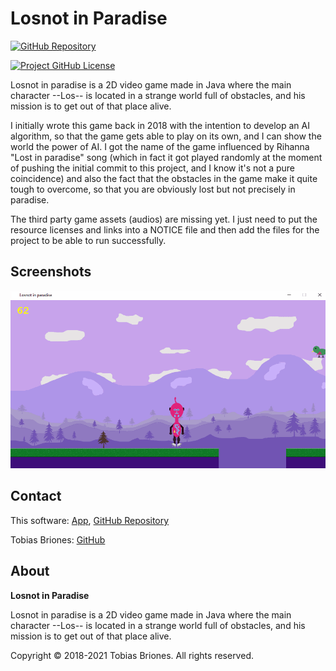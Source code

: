 # Losnot in Paradise

[![GitHub Repository](https://raw.githubusercontent.com/TobiasBriones/general-images/main/example-projects/badges/ep-gh-repo-badge.svg)](https://github.com/TobiasBriones/losnot-in-paradise)

[![Project GitHub License](https://img.shields.io/github/license/TobiasBriones/losnot-in-paradise.svg?style=flat-square)](https://github.com/TobiasBriones/losnot-in-paradise/blob/main/LICENSE)

Losnot in paradise is a 2D video game made in Java where the main character --Los-- is located in a
strange world full of obstacles, and his mission is to get out of that place alive.

I initially wrote this game back in 2018 with the intention to develop an AI algorithm, so that the
game gets able to play on its own, and I can show the world the power of AI. I got the name of the
game influenced by Rihanna "Lost in paradise" song (which in fact it got played randomly at the
moment of pushing the initial commit to this project, and I know it's not a pure coincidence) and
also the fact that the obstacles in the game make it quite tough to overcome, so that you are
obviously lost but not precisely in paradise.

The third party game assets (audios) are missing yet. I just need to put the resource licenses and
links into a NOTICE file and then add the files for the project to be able to run successfully.

## Screenshots

[![Animated GIF](https://raw.githubusercontent.com/TobiasBriones/images/main/gencesk-2d/gencesk-2d-prototype-2018/lostnot-in-paradise-sample-1.gif)](https://github.com/TobiasBriones/images/tree/main/gencesk-2d)

## Contact

This software: [App](https://tobiasbriones.github.io/losnot-in-paradise),
[GitHub Repository](https://github.com/TobiasBriones/losnot-in-paradise)

Tobias Briones: [GitHub](https://github.com/TobiasBriones)

## About

**Losnot in Paradise**

Losnot in paradise is a 2D video game made in Java where the main character --Los-- is located in a
strange world full of obstacles, and his mission is to get out of that place alive.

Copyright © 2018-2021 Tobias Briones. All rights reserved.
